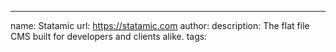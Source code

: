 ---
name: Statamic
url: https://statamic.com
author:
description: The flat file CMS built for developers and clients alike.
tags:
